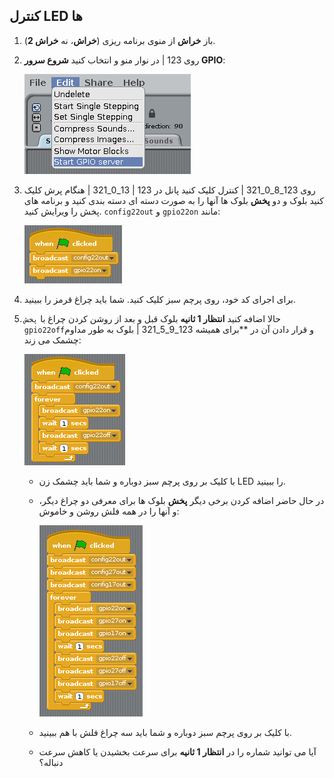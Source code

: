 ## کنترل LED ها

1. باز **خراش** از منوی برنامه ریزی (**خراش**، نه **خراش 2**).

2. روی 123 | در نوار منو و انتخاب کنید **شروع سرور GPIO**:
    
    ![](images/scratch1-1.png)

3. روی 123_8_0_321 | کنترل</strong> کلیک کنید پانل در 123 | 13_0_321 | هنگام پرش کلیک کنید</strong> بلوک و دو **پخش** بلوک ها آنها را به صورت دسته ای دسته بندی کنید و برنامه های پخش را ویرایش کنید. `config22out` و `gpio22on` مانند:
    
    ![](images/scratch1-2.png)

4. برای اجرای کد خود، روی پرچم سبز کلیک کنید. شما باید چراغ قرمز را ببینید.

5. حالا اضافه کنید **انتظار 1 ثانیه** بلوک قبل و بعد از روشن کردن چراغ با `پخش gpio22off`و قرار دادن آن در **برای همیشه 123_9_5_321 | بلوک به طور مداوم چشمک می زند:</p> 
    
    ![](images/scratch1-3.png)</li> 
    
    - با کلیک بر روی پرچم سبز دوباره و شما باید چشمک زن LED را ببینید.
    
    - در حال حاضر اضافه کردن برخی دیگر **پخش** بلوک ها برای معرفی دو چراغ دیگر، و آنها را در همه فلش روشن و خاموش:
        
        ![](images/scratch1-4.png)
    
    - با کلیک بر روی پرچم سبز دوباره و شما باید سه چراغ فلش با هم ببینید.
    
    - آیا می توانید شماره را در **انتظار 1 ثانیه** برای سرعت بخشیدن یا کاهش سرعت دنباله؟</ol>
